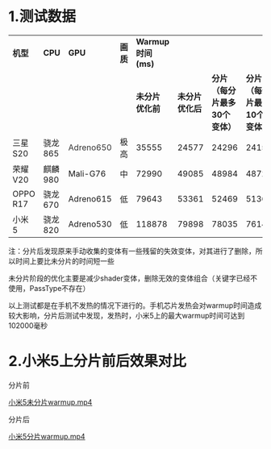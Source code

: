# 1.测试数据
| | | | | | | | | |
| --- | --- | --- | --- | --- | --- | --- | --- | --- |
| **机型** | **CPU** | **GPU** | **画质** | **Warmup时间(ms)** | | | | |
| | | | | **未分片**<br/>**优化前** | **未分片**<br/>**优化后** | **分片（每分片最多30个变体）** | **分片（每分片最多10个变体）** | |
| 三星 S20 | 骁龙865 | <font style="color:rgb(51, 51, 51);">Adreno650</font> | 极高 | 35555 | 24577 | 24296 | 24153 | |
| 荣耀 V20 | 麒麟980 | Mali-G76 | 中 | 72990 | 49085 | 48984 | 48727 | |
| OPPO R17 | 骁龙670 | Adreno615 | 低 | 79643 | 53361 | 52469 | 51367 | |
| 小米 5 | 骁龙820 | Adreno530 | 低 | 118878 | 79898 | 78035 | 76149 | |


注：分片后发现原来手动收集的变体有一些残留的失效变体，对其进行了删除，所以时间上要比未分片的时间短一些

未分片阶段的优化主要是减少shader变体，删除无效的变体组合（关键字已经不使用，PassType不存在）

以上测试都是在手机不发热的情况下进行的。手机芯片发热会对warmup时间造成较大影响，分片后测试中发现，发热时，小米5上的最大warmup时间可达到102000毫秒

# 2.小米5上分片前后效果对比
分片前

[小米5未分片warmup.mp4](https://snh48group.yuque.com/attachments/yuque/0/2024/mp4/43256946/1712739505859-26fba19e-0829-44ff-baee-2fc5dfea363c.mp4)

分片后

[小米5分片warmup.mp4](https://snh48group.yuque.com/attachments/yuque/0/2024/mp4/43256946/1712739509376-219e8f8d-ac03-42b0-a129-5c0b8dcb4684.mp4)

